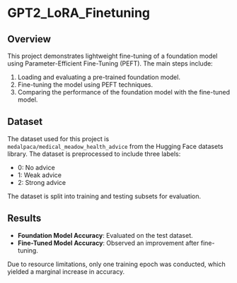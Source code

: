 # GPT2_LoRA_Finetuning

## Overview
This project demonstrates lightweight fine-tuning of a foundation model using Parameter-Efficient Fine-Tuning (PEFT). The main steps include:

1. Loading and evaluating a pre-trained foundation model.
2. Fine-tuning the model using PEFT techniques.
3. Comparing the performance of the foundation model with the fine-tuned model.

## Dataset
The dataset used for this project is `medalpaca/medical_meadow_health_advice` from the Hugging Face datasets library. The dataset is preprocessed to include three labels:

- 0: No advice
- 1: Weak advice
- 2: Strong advice

The dataset is split into training and testing subsets for evaluation.

## Results

- **Foundation Model Accuracy**: Evaluated on the test dataset.
- **Fine-Tuned Model Accuracy**: Observed an improvement after fine-tuning.

Due to resource limitations, only one training epoch was conducted, which yielded a marginal increase in accuracy.


